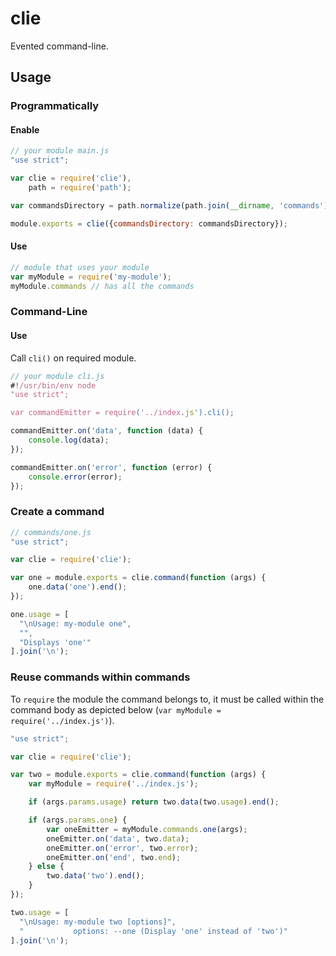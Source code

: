 # clie

Evented command-line.

## Usage

### Programmatically

#### Enable

```javascript
// your module main.js
"use strict";

var clie = require('clie'),
    path = require('path');

var commandsDirectory = path.normalize(path.join(__dirname, 'commands'));

module.exports = clie({commandsDirectory: commandsDirectory});
```

#### Use

```javascript
// module that uses your module
var myModule = require('my-module');
myModule.commands // has all the commands
```

### Command-Line

#### Use

Call `cli()` on required module.

```javascript
// your module cli.js
#!/usr/bin/env node
"use strict";

var commandEmitter = require('../index.js').cli();

commandEmitter.on('data', function (data) {
	console.log(data);
});

commandEmitter.on('error', function (error) {
	console.error(error);
});
```

### Create a command

```javascript
// commands/one.js
"use strict";

var clie = require('clie');

var one = module.exports = clie.command(function (args) {
	one.data('one').end();
});

one.usage = [
  "\nUsage: my-module one",
  "",
  "Displays 'one'"
].join('\n');
```

### Reuse commands within commands

To `require` the module the command belongs to, it must be called within the command body as depicted below (`var myModule = require('../index.js')`).

```javascript
"use strict";

var clie = require('clie');

var two = module.exports = clie.command(function (args) {
	var myModule = require('../index.js');

	if (args.params.usage) return two.data(two.usage).end();

	if (args.params.one) {
		var oneEmitter = myModule.commands.one(args);
		oneEmitter.on('data', two.data);
		oneEmitter.on('error', two.error);
		oneEmitter.on('end', two.end);
	} else {
		two.data('two').end();
	}
});

two.usage = [
  "\nUsage: my-module two [options]",
  "           options: --one (Display 'one' instead of 'two')"
].join('\n');
```
